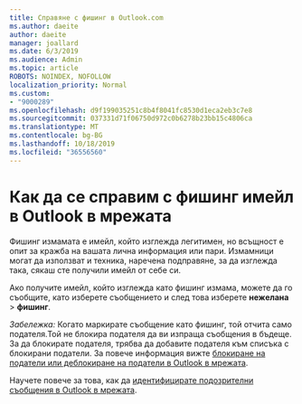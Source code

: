 ```yaml
---
title: Справяне с фишинг в Outlook.com
ms.author: daeite
author: daeite
manager: joallard
ms.date: 6/3/2019
ms.audience: Admin
ms.topic: article
ROBOTS: NOINDEX, NOFOLLOW
localization_priority: Normal
ms.custom:
- "9000289"
ms.openlocfilehash: d9f199035251c8b4f8041fc8530d1eca2eb3c7e8
ms.sourcegitcommit: 037331d71f06750d972c0b6278b23bb15c4806ca
ms.translationtype: MT
ms.contentlocale: bg-BG
ms.lasthandoff: 10/18/2019
ms.locfileid: "36556560"
---
```

# <a name="how-to-deal-with-a-phishing-email-in-outlook-on-the-web"></a>Как да се справим с фишинг имейл в Outlook в мрежата

Фишинг измамата е имейл, който изглежда легитимен, но всъщност е опит за кражба на вашата лична информация или пари. Измамници могат да използват и техника, наречена подправяне, за да изглежда така, сякаш сте получили имейл от себе си.

Ако получите имейл, който изглежда като фишинг измама, можете да го съобщите, като изберете съобщението и след това изберете **нежелана** > **фишинг**.

*Забележка:* Когато маркирате съобщение като фишинг, той отчита само подателя.Той не блокира подателя да ви изпраща съобщения в бъдеще. За да блокирате подателя, трябва да добавите подателя към списъка с блокирани податели. За повече информация вижте [блокиране на податели или деблокиране на податели в Outlook в мрежата](https://support.office.com/article/9bf812d4-6995-4d19-901a-76d6e26939b0).

Научете повече за това, как да [идентифицирате подозрителни съобщения в Outlook в мрежата](https://support.office.com/article/3d44102b-6ce3-4f7c-a359-b623bec82206).